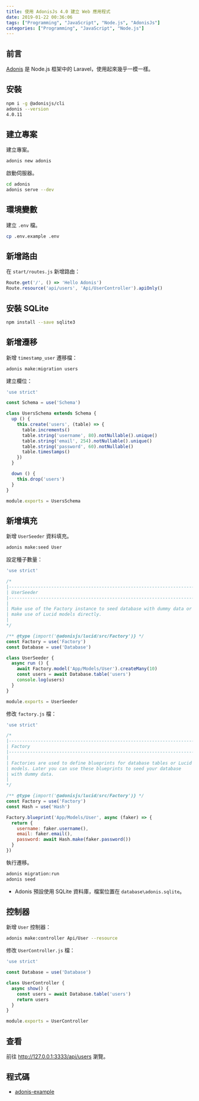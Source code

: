 ```yaml
---
title: 使用 AdonisJs 4.0 建立 Web 應用程式
date: 2019-01-22 00:36:06
tags: ["Programming", "JavaScript", "Node.js", "AdonisJs"]
categories: ["Programming", "JavaScript", "Node.js"]
---
```


## 前言

[Adonis](https://github.com/adonisjs/adonis-framework) 是 Node.js 框架中的 Laravel，使用起來幾乎一模一樣。

## 安裝

```bash
npm i -g @adonisjs/cli
adonis --version
4.0.11
```

## 建立專案

建立專案。

```bash
adonis new adonis
```

啟動伺服器。

```bash
cd adonis
adonis serve --dev
```

## 環境變數

建立 `.env` 檔。

```bash
cp .env.example .env
```

## 新增路由

在 `start/routes.js` 新增路由：

```js
Route.get('/', () => 'Hello Adonis')
Route.resource('api/users', 'Api/UserController').apiOnly()
```

## 安裝 SQLite

```bash
npm install --save sqlite3
```

## 新增遷移

新增 `timestamp_user` 遷移檔：

```bash
adonis make:migration users
```

建立欄位：

```js
'use strict'

const Schema = use('Schema')

class UsersSchema extends Schema {
  up () {
    this.create('users', (table) => {
      table.increments()
      table.string('username', 80).notNullable().unique()
      table.string('email', 254).notNullable().unique()
      table.string('password', 60).notNullable()
      table.timestamps()
    })
  }

  down () {
    this.drop('users')
  }
}

module.exports = UsersSchema
```

## 新增填充

新增 `UserSeeder` 資料填充。

```bash
adonis make:seed User
```

設定種子數量：

```js
'use strict'

/*
|--------------------------------------------------------------------------
| UserSeeder
|--------------------------------------------------------------------------
|
| Make use of the Factory instance to seed database with dummy data or
| make use of Lucid models directly.
|
*/

/** @type {import('@adonisjs/lucid/src/Factory')} */
const Factory = use('Factory')
const Database = use('Database')

class UserSeeder {
  async run () {
    await Factory.model('App/Models/User').createMany(10)
    const users = await Database.table('users')
    console.log(users)
  }
}

module.exports = UserSeeder
```

修改 `factory.js` 檔：

```js
'use strict'

/*
|--------------------------------------------------------------------------
| Factory
|--------------------------------------------------------------------------
|
| Factories are used to define blueprints for database tables or Lucid
| models. Later you can use these blueprints to seed your database
| with dummy data.
|
*/

/** @type {import('@adonisjs/lucid/src/Factory')} */
const Factory = use('Factory')
const Hash = use('Hash')

Factory.blueprint('App/Models/User', async (faker) => {
  return {
    username: faker.username(),
    email: faker.email(),
    password: await Hash.make(faker.password())
  }
})
```

執行遷移。

```bash
adonis migration:run
adonis seed
```

- Adonis 預設使用 SQLite 資料庫，檔案位置在 `database\adonis.sqlite`。

## 控制器

新增 `User` 控制器：

```bash
adonis make:controller Api/User --resource
```

修改 `UserController.js` 檔：

```js
'use strict'

const Database = use('Database')

class UserController {
  async show() {
    const users = await Database.table('users')
    return users
  }
}

module.exports = UserController
```

## 查看

前往 <http://127.0.0.1:3333/api/users> 瀏覽。

## 程式碼

- [adonis-example](https://github.com/memochou1993/adonis-example)
